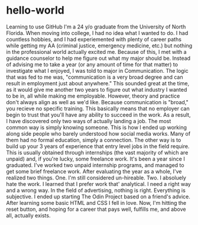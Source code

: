 # hello-world
Learning to use GitHub
  I'm a 24 y/o graduate from the University of North Florida. When moving into college, I had no idea what I wanted to do. I had countless hobbies, and I had experiemented with plenty of career paths while getting my AA (criminal justice, emergency medicine, etc.) but nothing in the professional world actually excited me. 
  Because of this, I met with a guidance counselor to help me figure out what my major should be. Instead of advising me to take a year (or any amount of time for that matter) to investigate what I enjoyed, I was told to major in Communication. The logic that was fed to me was, "communication is a very broad degree and can result in employment just about anywhere." 
  This sounded great at the time, as it would give me another two years to figure out what industry I wanted to be in, all while making me employable. However, theory and practice don't always align as well as we'd like. Because communication is "broad," you recieve no specific training. This basically means that no employer can begin to trust that you'll have any ability to succeed in the work.
  As a result, I have discovered only two ways of actually landing a job. The most common way is simply knowing someone. This is how I ended up working along side people who barely understood how social media works. Many of them had no formal education, simply a connection. The other way is to build up your 3 years of experience that entry level jobs in the field require. This is usually obtained through internships (the vast majority of which are unpaid) and, if you're lucky, some freelance work. 
  It's been a year since I graduated. I've worked two unpaid internship programs, and managed to get some brief freelance work. After evaluating the year as a whole, I've realized two things. One. I'm still considered un-hireable. Two. I absoluely hate the work. 
  I learned that I prefer work that' analytical. I need a right way and a wrong way. In the field of advertising, nothing is right. Everything is subjective. I ended up starting The Odin Project based on a friend's advice. After learning some basic HTML and CSS I fell in love. Now, I'm hitting the reset button, and hoping for a career that pays well, fulfills me, and above all, actually exists.
